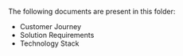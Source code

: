 The following documents are present in this folder:
- Customer Journey
- Solution Requirements
- Technology Stack